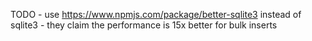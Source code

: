 TODO
    - use https://www.npmjs.com/package/better-sqlite3 instead of sqlite3
        - they claim the performance is 15x better for bulk inserts
